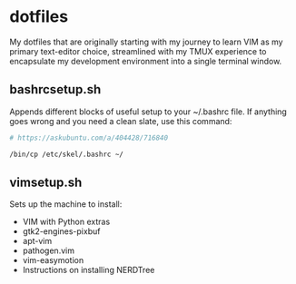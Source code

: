 # dotfiles
My dotfiles that are originally starting with my journey to learn VIM as my primary text-editor choice, streamlined with my TMUX experience to encapsulate my development environment into a single terminal window.

## bashrcsetup.sh
Appends different blocks of useful setup to your ~/.bashrc file.
If anything goes wrong and you need a clean slate, use this command:

```bash
# https://askubuntu.com/a/404428/716840

/bin/cp /etc/skel/.bashrc ~/
```

## vimsetup.sh
Sets up the machine to install:
 - VIM with Python extras
 - gtk2-engines-pixbuf
 - apt-vim
 - pathogen.vim
 - vim-easymotion
 - Instructions on installing NERDTree
